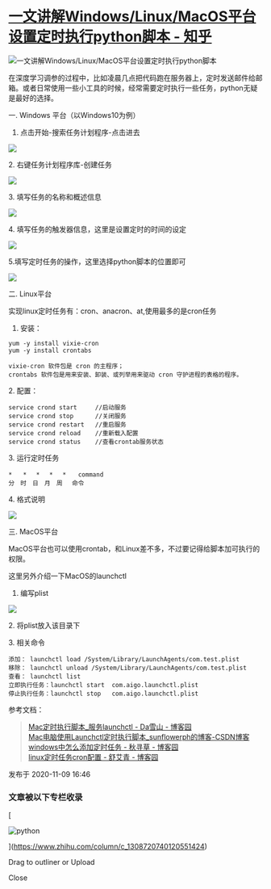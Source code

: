 # [一文讲解Windows/Linux/MacOS平台设置定时执行python脚本 - 知乎](https://zhuanlan.zhihu.com/p/281225054?utm_source=cn.ticktick.task&utm_medium=social&utm_oi=38400975437824)

![一文讲解Windows/Linux/MacOS平台设置定时执行python脚本](https://pic1.zhimg.com/v2-e3ab62890044dc6b4a0d10d28af32a1f_1440w.jpg?source=172ae18b)

在深度学习调参的过程中，比如凌晨几点把代码跑在服务器上，定时发送邮件给邮箱。或者日常使用一些小工具的时候，经常需要定时执行一些任务，python无疑是最好的选择。

一. Windows 平台（以Windows10为例）

1.  点击开始-搜索任务计划程序-点击进去

![](https://pic3.zhimg.com/v2-0fc271b2715fd309e3ebef20803a234e_b.jpg)

2\. 右键任务计划程序库-创建任务

![](https://pic2.zhimg.com/v2-195251d13b9e0ba3aa34e8036a490875_b.jpg)

3\. 填写任务的名称和概述信息

![](https://pic1.zhimg.com/v2-60a115a2b3af292bb50e941677510bbc_b.jpg)

4\. 填写任务的触发器信息，这里是设置定时的时间的设定

![](https://pic1.zhimg.com/v2-9f5583367782e01d98230cb4264161d0_b.jpg)

5.填写定时任务的操作，这里选择python脚本的位置即可

![](https://pic3.zhimg.com/v2-44457cdda88b50c64b6f11c6651b246a_b.jpg)

二. Linux平台

实现linux定时任务有：cron、anacron、at,使用最多的是cron任务

1.  安装：

```
yum -y install vixie-cron
yum -y install crontabs

vixie-cron 软件包是 cron 的主程序；
crontabs 软件包是用来安装、卸装、或列举用来驱动 cron 守护进程的表格的程序。
```

2\. 配置：

```
service crond start     //启动服务
service crond stop      //关闭服务
service crond restart   //重启服务
service crond reload    //重新载入配置
service crond status    //查看crontab服务状态
```

3\. 运行定时任务

```
*   *　 *　 *　 *　　command
分　时　日　月　周　 命令
```

4\. 格式说明

![](https://pic2.zhimg.com/v2-d682b17cb3828ea2c6af0ab23e0cae11_b.jpg)

三. MacOS平台

MacOS平台也可以使用crontab，和Linux差不多，不过要记得给脚本加可执行的权限。

这里另外介绍一下MacOS的launchctl

1.  编写plist

![](https://pic2.zhimg.com/v2-d6a8482a11e54b67129c2f7956a1f321_b.jpg)

2\. 将plist放入该目录下

3\. 相关命令

```
添加： launchctl load /System/Library/LaunchAgents/com.test.plist
移除： launchctl unload /System/Library/LaunchAgents/com.test.plist
查看： launchctl list 
立即执行任务：launchctl start  com.aigo.launchctl.plist
停止执行任务：launchctl stop   com.aigo.launchctl.plist
```

参考文档：

> [Mac定时执行脚本\_服务launchctl - Da雪山 - 博客园](https://www.cnblogs.com/daxueshan/p/11120947.html)  
> [Mac电脑使用Launchctl定时执行脚本\_sunflowerph的博客-CSDN博客](https://blog.csdn.net/sunflowerph/article/details/105411715 "垃圾中文技术性网站")  
> [windows中怎么添加定时任务 - 秋寻草 - 博客园](https://www.cnblogs.com/gcgc/p/11594467.html)  
> [linux定时任务cron配置 - 舒艾青 - 博客园](https://www.cnblogs.com/shuaiqing/p/7742382.html)

发布于 2020-11-09 16:46

### 文章被以下专栏收录

[

![python](https://pic2.zhimg.com/4b70deef7_xs.jpg?source=172ae18b)



](https://www.zhihu.com/column/c_1308720740120551424)

Drag to outliner or Upload

Close
